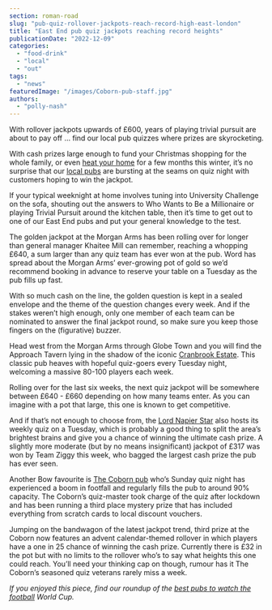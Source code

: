 ```yaml
---
section: roman-road
slug: "pub-quiz-rollover-jackpots-reach-record-high-east-london"
title: "East End pub quiz jackpots reaching record heights"
publicationDate: "2022-12-09"
categories: 
  - "food-drink"
  - "local"
  - "out"
tags: 
  - "news"
featuredImage: "/images/Coborn-pub-staff.jpg"
authors: 
  - "polly-nash"
---
```


With rollover jackpots upwards of £600, years of playing trivial pursuit are about to pay off … find our local pub quizzes where prizes are skyrocketing.

With cash prizes large enough to fund your Christmas shopping for the whole family, or even [heat your home](https://romanroadlondon.com/articles/cost-living/) for a few months this winter, it’s no surprise that our [local pubs](https://romanroadlondon.com/best-local-pubs/) are bursting at the seams on quiz night with customers hoping to win the jackpot. 

If your typical weeknight at home involves tuning into University Challenge on the sofa, shouting out the answers to Who Wants to Be a Millionaire or playing Trivial Pursuit around the kitchen table, then it’s time to get out to one of our East End pubs and put your general knowledge to the test. 

The golden jackpot at the Morgan Arms has been rolling over for longer than general manager Khaitee Mill can remember, reaching a whopping £640, a sum larger than any quiz team has ever won at the pub. Word has spread about the Morgan Arms’ ever-growing pot of gold so we’d recommend booking in advance to reserve your table on a Tuesday as the pub fills up fast. 

With so much cash on the line, the golden question is kept in a sealed envelope and the theme of the question changes every week. And if the stakes weren’t high enough, only one member of each team can be nominated to answer the final jackpot round, so make sure you keep those fingers on the (figurative) buzzer. 

Head west from the Morgan Arms through Globe Town and you will find the Approach Tavern lying in the shadow of the iconic [Cranbrook Estate](https://romanroadlondon.com/cranbrook-estate-in-pictures/). This classic pub heaves with hopeful quiz-goers every Tuesday night, welcoming a massive 80-100 players each week. 

Rolling over for the last six weeks, the next quiz jackpot will be somewhere between £640 - £660 depending on how many teams enter. As you can imagine with a pot that large, this one is known to get competitive. 

And if that’s not enough to choose from, the [Lord Napier Star](https://romanroadlondon.com/lord-napier-pub-hackney-wick-history/) also hosts its weekly quiz on a Tuesday, which is probably a good thing to split the area’s brightest brains and give you a chance of winning the ultimate cash prize. A slightly more moderate (but by no means insignificant) jackpot of £317 was won by Team Ziggy this week, who bagged the largest cash prize the pub has ever seen.  

Another Bow favourite is [The Coborn pub](https://romanroadlondon.com/coborn-pub-mile-end-reopens/) who’s Sunday quiz night has experienced a boom in footfall and regularly fills the pub to around 90% capacity. The Coborn’s quiz-master took charge of the quiz after lockdown and has been running a third place mystery prize that has included everything from scratch cards to local discount vouchers. 

Jumping on the bandwagon of the latest jackpot trend, third prize at the Coborn now features an advent calendar-themed rollover in which players have a one in 25 chance of winning the cash prize. Currently there is £32 in the pot but with no limits to the rollover who’s to say what heights this one could reach. You’ll need your thinking cap on though, rumour has it The Coborn’s seasoned quiz veterans rarely miss a week. 

  
_If you enjoyed this piece, find our roundup of the_ [_best pubs to watch the football_](https://romanroadlondon.com/pubs-football-world-cup-bow-globe-town-mile-end-hackney-wick-fish-island/) _World Cup._


